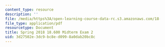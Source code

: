 ```yaml
---
content_type: resource
description: ''
file: /media/https%3A/open-learning-course-data-rc.s3.amazonaws.com/18-600-probability-and-random-variables-fall-2019/3d27502e3dc9bc8ed0998a0dab20bc8c_MIT18_600F19_mid2_2018.pdf
file_type: application/pdf
resourcetype: Document
title: Spring 2018 18.600 Midterm Exam 2
uid: 3d27502e-3dc9-bc8e-d099-8a0dab20bc8c
---
```

